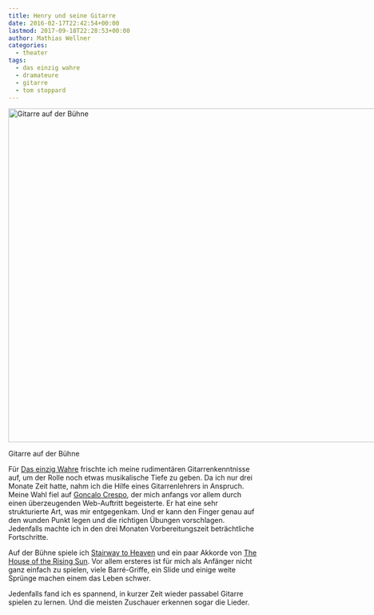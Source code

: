 ```yaml
---
title: Henry und seine Gitarre
date: 2016-02-17T22:42:54+00:00
lastmod: 2017-09-18T22:28:53+00:00
author: Mathias Wellner
categories:
  - theater
tags:
  - das einzig wahre
  - dramateure
  - gitarre
  - tom stoppard
---
```

<div id="attachment_6502" style="width: 1010px" class="wp-caption aligncenter">
  <img src="http://www.mwellner.de/wp-uploads/2016/02/guitar.jpg" alt="Gitarre auf der Bühne" width="1000" height="667" class="size-full wp-image-6502" srcset="http://www.mwellner.de/wp-uploads/2016/02/guitar.jpg 1000w, http://www.mwellner.de/wp-uploads/2016/02/guitar-350x233.jpg 350w, http://www.mwellner.de/wp-uploads/2016/02/guitar-225x150.jpg 225w, http://www.mwellner.de/wp-uploads/2016/02/guitar-150x100.jpg 150w" sizes="(max-width: 1000px) 100vw, 1000px" />
  
  <p class="wp-caption-text">
    Gitarre auf der Bühne
  </p>
</div>

Für <a href="http://dramateure.ch/wordpress/produktionen/das-einzig-wahre/" title="Das einzig Wahre" target="_blank">Das einzig Wahre</a> frischte ich meine rudimentären Gitarrenkenntnisse auf, um der Rolle noch etwas musikalische Tiefe zu geben. Da ich nur drei Monate Zeit hatte, nahm ich die Hilfe eines Gitarrenlehrers in Anspruch. Meine Wahl fiel auf <a href="http://zuerichgitarrenunterricht.ch/" title="Gitarrenunterricht" target="_blank">Goncalo Crespo</a>, der mich anfangs vor allem durch einen überzeugenden Web-Auftritt begeisterte. Er hat eine sehr strukturierte Art, was mir entgegenkam. Und er kann den Finger genau auf den wunden Punkt legen und die richtigen Übungen vorschlagen. Jedenfalls machte ich in den drei Monaten Vorbereitungszeit beträchtliche Fortschritte. 

Auf der Bühne spiele ich <a href="https://de.wikipedia.org/wiki/Stairway_to_Heaven" title="Stairway to Heaven" target="_blank">Stairway to Heaven</a> und ein paar Akkorde von <a href="https://de.wikipedia.org/wiki/The_House_of_the_Rising_Sun" title="The House of the Rising Sun" target="_blank">The House of the Rising Sun</a>. Vor allem ersteres ist für mich als Anfänger nicht ganz einfach zu spielen, viele Barré-Griffe, ein Slide und einige weite Sprünge machen einem das Leben schwer. 

Jedenfalls fand ich es spannend, in kurzer Zeit wieder passabel Gitarre spielen zu lernen. Und die meisten Zuschauer erkennen sogar die Lieder.